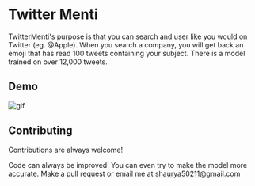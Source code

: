 
# Twitter Menti

TwitterMenti's purpose is that you can search and user like you would on Twitter (eg. @Apple). When you search a company, you will get back an emoji that has read 100 tweets containing your subject. There is a model trained on over 12,000 tweets.

## Demo

![gif](https://user-images.githubusercontent.com/74823287/187788398-a8b053c7-59da-4a1f-a613-c1ef6b1e45fb.gif)
## Contributing

Contributions are always welcome!

Code can always be improved! You can even try to make the model more accurate. Make a pull request or email me at shaurya50211@gmail.com

